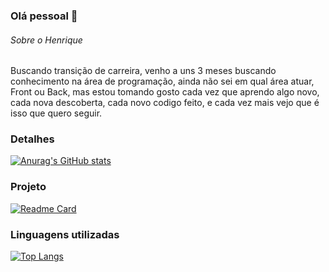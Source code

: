 ### Olá pessoal 👋

###### Sobre o Henrique
Buscando transição de carreira, venho a uns 3 meses buscando conhecimento na área de programação, ainda não sei em qual área atuar, Front ou Back, mas estou tomando gosto cada vez que aprendo algo novo, cada nova descoberta, cada novo codigo feito, e cada vez mais vejo que é isso que quero seguir.

### Detalhes

[![Anurag's GitHub stats](https://github-readme-stats.vercel.app/api?username=henriquedmcosta&show_icons=true&theme=dark)](https://github.com/anuraghazra/github-readme-stats)

### Projeto

[![Readme Card](https://github-readme-stats.vercel.app/api/pin/?username=henriquedmcosta&repo=Tik-Tok-Project&theme=dark)](https://github.com/anuraghazra/github-readme-stats)

### Linguagens utilizadas

[![Top Langs](https://github-readme-stats.vercel.app/api/top-langs/?username=henriquedmcosta&layout=compact)](https://github.com/anuraghazra/github-readme-stats)
